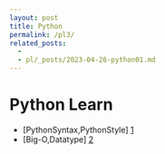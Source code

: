 ```yaml
---
layout: post
title: Python
permalink: /pl3/
related_posts:
  -
  - pl/_posts/2023-04-26-python01.md
---
```

# Python Learn

- [PythonSyntax,PythonStyle] [1]
- [Big-O,Datatype] [2]

[1]: https://aminsc.github.io/pl01/ 
[2]: https://aminsc.github.io/pl02/ 
